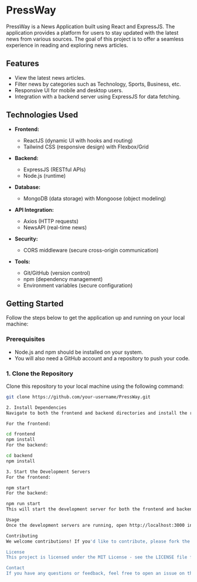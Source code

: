 # PressWay

PressWay is a News Application built using React and ExpressJS. The application provides a platform for users to stay updated with the latest news from various sources. The goal of this project is to offer a seamless experience in reading and exploring news articles.

## Features

- View the latest news articles.
- Filter news by categories such as Technology, Sports, Business, etc.
- Responsive UI for mobile and desktop users.
- Integration with a backend server using ExpressJS for data fetching.

## Technologies Used

- **Frontend:**
  - ReactJS (dynamic UI with hooks and routing)
  - Tailwind CSS (responsive design) with Flexbox/Grid

- **Backend:**
  - ExpressJS (RESTful APIs)
  - Node.js (runtime)

- **Database:**
  - MongoDB (data storage) with Mongoose (object modeling)

- **API Integration:**
  - Axios (HTTP requests)
  - NewsAPI (real-time news)

- **Security:**
  - CORS middleware (secure cross-origin communication)

- **Tools:**
  - Git/GitHub (version control)
  - npm (dependency management)
  - Environment variables (secure configuration)

## Getting Started

Follow the steps below to get the application up and running on your local machine:

### Prerequisites

- Node.js and npm should be installed on your system.
- You will also need a GitHub account and a repository to push your code.

### 1. Clone the Repository

Clone this repository to your local machine using the following command:

```bash
git clone https://github.com/your-username/PressWay.git

2. Install Dependencies
Navigate to both the frontend and backend directories and install the required dependencies:

For the frontend:

cd frontend
npm install
For the backend:

cd backend
npm install

3. Start the Development Servers
For the frontend:

npm start
For the backend:

npm run start
This will start the development server for both the frontend and backend.

Usage
Once the development servers are running, open http://localhost:3000 in your browser to view the application.

Contributing
We welcome contributions! If you'd like to contribute, please fork the repository, create a new branch, and submit a pull request with your changes.

License
This project is licensed under the MIT License - see the LICENSE file for details.

Contact
If you have any questions or feedback, feel free to open an issue on the GitHub repository.

